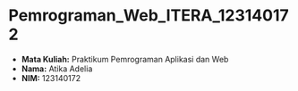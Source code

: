 # Pemrograman_Web_ITERA_123140172

- **Mata Kuliah:** Praktikum Pemrograman Aplikasi dan Web 
- **Nama:** Atika Adelia 
- **NIM:** 123140172
